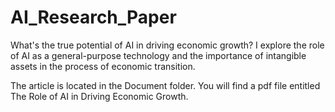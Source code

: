 # AI_Research_Paper
What's the true potential of AI in driving economic growth? I explore the role of AI as a general-purpose technology and the importance of intangible assets in the process of economic transition.

The article is located in the Document folder. You will find a pdf file entitled The Role of AI in Driving Economic Growth.